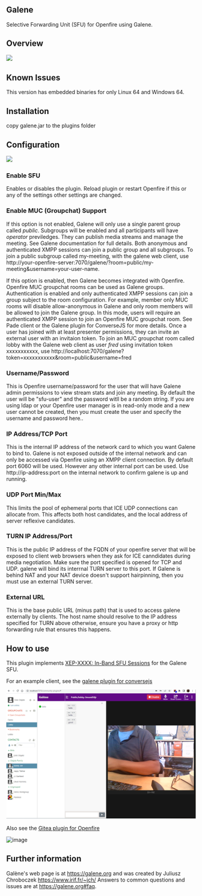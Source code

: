 ## Galene
Selective Forwarding Unit (SFU) for Openfire using Galene.

## Overview
<img src="https://igniterealtime.github.io/openfire-galene-plugin/galene-summary.png" />

## Known Issues

This version has embedded binaries for only Linux 64 and Windows 64.

## Installation

copy galene.jar to the plugins folder

## Configuration

<img src="https://user-images.githubusercontent.com/110731/259781570-5a9a2918-ca51-4bed-80f0-b50db7aa63cb.png" />

### Enable SFU
Enables or disables the plugin. Reload plugin or restart Openfire if this or any of the settings other settings are changed.

### Enable MUC (Groupchat) Support
If this option is not enabled, Galene will only use a single parent group called *public*. Subgroups will be enabled and all participants will have *operator* previledges. They can publish media streams and manage the meeting. See Galene documentation for full details. Both anonymous and  authenticated XMPP sessions can join a public group and all subgroups. 
To join a public subgroup called my-meeting, with the galene web client, use http://your-openfire-server:7070/galene/?room=public/my-meeting&username=your-user-name. 

If this option is enabled, then Galene becomes integrated with Openfire. Openfire MUC groupchat rooms can be used as Galene groups. Authentication is enabled and only authenticated XMPP sessions can join a group subject to the room configuration. For example, member only MUC rooms will disable allow-anonymous in Galene and only room members will be allowed to join the Galene group.
In this mode, users will require an authenticated XMPP session to join an Openfire MUC groupchat room. See Pade client or the Galene plugin for ConverseJS for more details.
Once a user has joined with at least presenter permissions, they can invite an external user with an invitaion token.
To join an MUC groupchat room called lobby with the Galene web client as user *fred* using invitation token xxxxxxxxxxx, use http://localhost:7070/galene?token=xxxxxxxxxxx&room=public&username=fred

### Username/Password
This is Openfire username/password for the user that will have Galene admin permissions to view stream stats and join any meeting. By default the user will be "sfu-user" and the password witll be a random string. If you are using ldap or your Openfire user manager is in read-only mode and a new user cannot be created, then you must create the user and specify the username and password here..

### IP Address/TCP Port
This is the internal IP address of the network card to which you want Galene to bind to. Galene is not exposed outside of the internal network and can only be accessed via Openfire using an XMPP client connection. By default port 6060 will be used. However any other internal port can be used. Use http://ip-address:port on the internal network to confirm galene is up and running.

### UDP Port Min/Max
This limits the pool of ephemeral ports that ICE UDP connections can allocate from. This affects both host candidates, and the local address of server reflexive candidates.

### TURN IP Address/Port
This is the public IP address of the FQDN of your openfire server that will be exposed to client web browsers when they ask for ICE canndidates during media negotiation. Make sure the port specified is opened for TCP and UDP. galene will bind its interrnal TURN server to this port. If Galene is behind NAT and your NAT device doesn't support hairpinning, then you must use an external TURN server. 

### External URL
This is the base public URL (minus path) that is used to access galene externally by clients. The host name should resolve to the IP address specified for TURN above otherwise, ensure you have a proxy or http forwarding rule that ensures this happens.

## How to use

This plugin implements [XEP-XXXX: In-Band SFU Sessions](https://igniterealtime.github.io/openfire-galene-plugin/xep/xep-xxx-sfu_01-01.xml) for the Galene SFU. 

For an example client, see the [galene plugin for conversejs](https://github.com/conversejs/community-plugins/tree/master/packages/galene)

<img src="https://github.com/conversejs/community-plugins/blob/master/packages/galene/galene.png?raw=true" />

Also see the [Gitea plugin for Openfire](https://github.com/igniterealtime/openfire-zgitea-plugin)

![image](https://user-images.githubusercontent.com/110731/180422009-3ef9255b-0f27-4b93-b06a-f250aeaf69c1.png)

## Further information

Galène's web page is at <https://galene.org> and was created by Juliusz Chroboczek <https://www.irif.fr/~jch/>
Answers to common questions and issues are at <https://galene.org#faq>.


